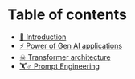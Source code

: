 # Table of contents

* [🚀 Introduction](README.md)
* [⚡ Power of Gen AI applications](power-of-gen-ai-applications.md)
* [☠ Transformer architecture](transformer-architecture.md)
* [🏋♂ Prompt Engineering](prompt-engineering.md)
